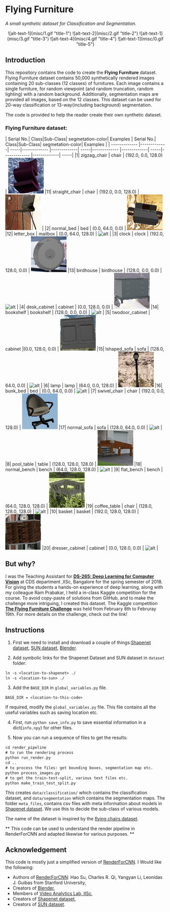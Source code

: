 # Flying Furniture

_A small synthetic dataset for Classification and Segmentation._

<center>![alt-text-1](misc/1.gif "title-1") ![alt-text-2](misc/2.gif "title-2") ![alt-text-1](misc/3.gif "title-3") ![alt-text-4](misc/4.gif "title-4") ![alt-text-1](misc/0.gif "title-5")</center>

## Introduction

This repository contains the code to create the __Flying Furniture__ dataset. Flying Furniture dataset contains 50,000 synthetically rendered images containing 20 sub-classes (12 classes) of furnitures. Each image contains a single furniture, for random viewpoint (and random truncation, random lighting) with a random background. Additionally, segmentation maps are provided all images, based on the 12 classes. This dataset can be used for 20-way classification or 13-way(including background) segmentation.

The code is provided to help the reader create their own synthetic dataset.

### Flying Furniture dataset:

| Serial No.| Class|Sub-Class| segmetation-color| Examples  | Serial No.| Class|Sub-Class| segmetation-color| Examples  |
| ------------- |-------------| -----|------------- |-------------| -----|------------- |-------------| -----|------------- |-------------| -----|
|1| zigzag_chair | chair | (192.0, 0.0, 128.0) | ![alt](misc/zigzag_chair.gif) |11| straight_chair | chair | (192.0, 0.0, 128.0) | ![alt](misc/straight_chair.gif) |
|2| normal_bed | bed | (0.0, 64.0, 0.0) | ![alt](misc/normal_bed.gif) |12| letter_box | mailbox | (0.0, 64.0, 128.0) | ![alt](misc/letter_box.gif) |
|3| clock | clock | (192.0, 128.0, 0.0) | ![alt](misc/clock.gif) |13| birdhouse | birdhouse | (128.0, 0.0, 0.0) | ![alt](misc/birdhouse.gif) |
|4| desk_cabinet | cabinet | (0.0, 128.0, 0.0) | ![alt](misc/desk_cabinet.gif) |14| bookshelf | bookshelf |  (128.0, 0.0, 0.0) | ![alt](misc/bookshelf.gif) |
|5| twodoor_cabinet | cabinet |(0.0, 128.0, 0.0) | ![alt](misc/twodoor_cabinet.gif) |15| lshaped_sofa | sofa | (128.0, 64.0, 0.0) | ![alt](misc/lshaped_sofa.gif) |
|6| lamp | lamp | (64.0, 0.0, 128.0) | ![alt](misc/lamp.gif) |16| bunk_bed | bed | (0.0, 64.0, 0.0) | ![alt](misc/bunk_bed.gif) |
|7| swivel_chair | chair | (192.0, 0.0, 128.0) | ![alt](misc/swivel_chair.gif) |17| normal_sofa | sofa | (128.0, 64.0, 0.0) | ![alt](misc/normal_sofa.gif) |
|8| pool_table | table | (128.0, 128.0, 128.0) | ![alt](misc/pool_table.gif) |18| normal_bench | bench | (64.0, 128.0, 128.0) | ![alt](normal_bench.gif) |
|9| flat_bench | bench | (64.0, 128.0, 128.0) | ![alt](misc/flat_bench.gif) |19| coffee_table | chair | (128.0, 128.0, 128.0) | ![alt](misc/coffee_table.gif) |
|10| basket | basket | (192.0, 128.0, 128.0) | ![alt](misc/basket.gif) |20| dresser_cabinet | cabinet | (0.0, 128.0, 0.0) | ![alt](misc/dresser_cabinet.gif) |


## But why?

I was the Teaching Assistant for [**DS-265: Deep Learning for Computer Vision**](https://val-iisc.github.io/DLCV/) at CDS department ,IISc, Bangalore for the spring semester of 2018. For giving the students a hands-on experience of deep learning, along with my colleague Ram Prabakar, I held a in-class Kaggle competition for the course. To avoid copy-paste of solutions from GitHub, and to make the challenge more intriguing, I created this dataset.  The Kaggle competition [**The Flying Furniture Challenge**](https://www.kaggle.com/c/ffc) was held from February 8th to Februray 19th. For more details on the challenge, check out the link!   

## Instructions

1) First we need to install and download a couple of things:[Shapenet dataset](https://www.shapenet.org/), [SUN dataset](https://groups.csail.mit.edu/vision/SUN/), [Blender](https://www.blender.org/).

2) Add symbolic links for the Shapenet Dataset and SUN dataset in `dataset` folder:
```
ln -s <location-to-shapenet> ./
ln -s <location-to-sun> ./
```

3) Add the `BASE_DIR` in `global_variables.py` file.
```
BASE_DIR = <location-to-this-code>
```
If required, modify the `global_variables.py` file.  This file contains all the useful variables such as saving location etc.

4) First, run `python save_info.py` to save essential information in a dict(`info.npy`) for other files.

5) Now you can run a sequence of files to get the results: 
```
cd render_pipeline
# to run the rendering process
python run_render.py
cd ..
# to process the files: get bounding boxes, segmentation map etc.
python process_images.py
# to get the train-test-split, various text files etc.
python make_train_test_split.py
```

This creates `data/classification/` which contains the classification dataset, and `data/segmentation` which contains the segmentation maps. The folder `meta_files`, contains csv files with meta information about models in [Shapenet dataset](https://www.shapenet.org/). We use this to decide the sub-class of various models. 

The name of the dataset is inspired by the [flying chairs dataset](https://lmb.informatik.uni-freiburg.de/resources/datasets/FlyingChairs.en.html).

** This code can be used to understand the render pipeline in RenderForCNN and adapted likewise for various purposes. **

## Acknowledgement

This code is mostly just a simplified version of [RenderForCNN](https://github.com/ShapeNet/RenderForCNN). I Would like the following:

* Authors of [RenderForCNN](https://github.com/ShapeNet/RenderForCNN): Hao Su, Charles R. Qi, Yangyan Li, Leonidas J. Guibas from Stanford University,
* Creators of [Blender](https://www.blender.org/),
* Members of [Video Analytics Lab, IISc](http://val.serc.iisc.ernet.in/valweb/),
* Creators of [Shapenet dataset](https://www.shapenet.org/),
* Creators of [SUN dataset](https://groups.csail.mit.edu/vision/SUN/). 
